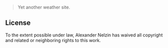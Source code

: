 > Yet another weather site.

## License

To the extent possible under law, Alexander Nelzin has waived all copyright and related or neighboring rights to this work.


